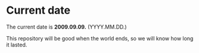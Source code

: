 # Current date

The current date is **2009.09.09.** (YYYY.MM.DD.)

This repository will be good when the world ends, so we will know how long it lasted.